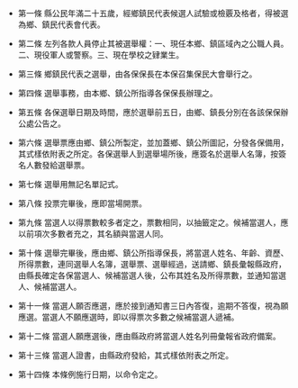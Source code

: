 * 第一條 縣公民年滿二十五歲，經鄉鎮民代表候選人試驗或檢覈及格者，得被選為鄉、鎮民代表會代表。

* 第二條 左列各款人員停止其被選舉權：一、現任本鄉、鎮區域內之公職人員。二、現役軍人或警察。三、現在學校之肄業生。

* 第三條 鄉鎮民代表之選舉，由各保保長在本保召集保民大會舉行之。

* 第四條 選舉事務，由本鄉、鎮公所指導各保保長辦理之。

* 第五條 各保選舉日期及時間，應於選舉前五日，由鄉、鎮長分別在各該保保辦公處公告之。

* 第六條 選舉票應由鄉、鎮公所製定，並加蓋鄉、鎮公所圖記，分發各保備用，其式樣依附表之所定。各保選舉人到選舉場所後，應簽名於選舉人名簿，按簽名人數發給選舉票。

* 第七條 選舉用無記名單記式。

* 第八條 投票完畢後，應即當場開票。

* 第九條 當選人以得票數較多者定之，票數相同，以抽籤定之。候補當選人，應以前項次多數者充之，其名額與當選人同。

* 第十條 選舉完畢後，應由鄉、鎮公所指導保長，將當選人姓名、年齡、資歷、所得票數，連同選舉人名簿，選舉票、選舉經過，送請鄉、鎮長彙報縣政府，由縣長確定各保當選人、候補當選人後，公布其姓名及所得票數，並通知當選人、候補當選人。

* 第十一條 當選人願否應選，應於接到通知書三日內答復，逾期不答復，視為願應選。當選人不願應選時，即以得票次多數之候補當選人遞補。

* 第十二條 當選人願應選後，應由縣政府將當選人姓名列冊彙報省政府備案。

* 第十三條 當選人證書，由縣政府發給，其式樣依附表之所定。

* 第十四條 本條例施行日期，以命令定之。

